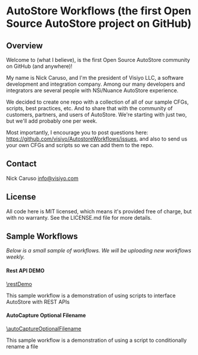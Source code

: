 # AutoStore Workflows (the first Open Source AutoStore project on GitHub)

## Overview

Welcome to (what I believe), is the first Open Source AutoStore community on GitHub (and anywhere)!

My name is Nick Caruso, and I'm the president of Visiyo LLC, a software development and integration company.  Among our many developers and integrators are several people with NSi/Nuance AutoStore experience.

We decided to create one repo with a collection of all of our sample CFGs, scripts, best practices, etc.  And to share that with the community of customers, partners, and users of AutoStore.  We're starting with just two, but we'll add probably one per week.

Most importantly, I encourage you to post questions here: https://github.com/visiyo/AutostoreWorkflows/issues, and also to send us your own CFGs and scripts so we can add them to the repo.

## Contact
Nick Caruso
info@visiyo.com

## License
All code here is MIT licensed, which means it's provided free of charge, but with no warranty.  See the LICENSE.md file for more details.

## Sample Workflows

*Below is a small sample of workflows.  We will be uploading new workflows weekly.*

#### Rest API DEMO
[\restDemo](https://github.com/visiyo/AutoStoreWorkflows/tree/master/restDemo)

This sample workflow is a demonstration of using scripts to interface AutoStore with REST APIs

#### AutoCapture Optional Filename
[\autoCaptureOptionalFilename](https://github.com/visiyo/AutoStoreWorkflows/tree/master/autoCaptureOptionalFilename)

This sample workflow is a demonstration of using a script to conditionally rename a file
